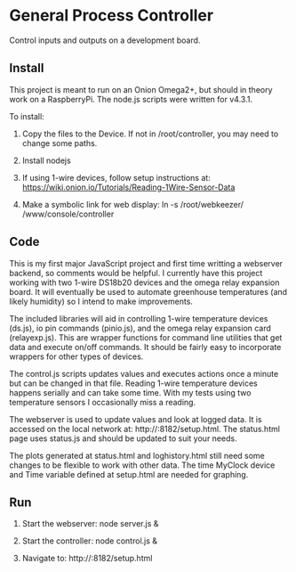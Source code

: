 # General Process Controller

Control inputs and outputs on a development board.

## Install

This project is meant to run on an Onion Omega2+, but should in theory work on 
a RaspberryPi. The node.js scripts were written for v4.3.1.

To install:
1. Copy the files to the Device. If not in /root/controller, you may need to 
change some paths. 

2. Install nodejs

3. If using 1-wire devices, follow setup instructions at:
https://wiki.onion.io/Tutorials/Reading-1Wire-Sensor-Data

4. Make a symbolic link for web display:
ln -s /root/webkeezer/ /www/console/controller


## Code

This is my first major JavaScript project and first time writting a webserver
backend, so comments would be helpful.  I currently have this project working 
with two 1-wire DS18b20 devices and the omega relay expansion board.  It will
eventually be used to automate greenhouse temperatures (and likely humidity) 
so I intend to make improvements.

The included libraries will aid in controlling 1-wire temperature devices 
(ds.js), io pin commands (pinio.js), and the omega relay expansion card 
(relayexp.js).  This are wrapper functions for command line utilities that 
get data and execute on/off commands.  It should be fairly easy to incorporate
wrappers for other types of devices.

The control.js scripts updates values and executes actions once a minute but
can be changed in that file.  Reading 1-wire temperature devices happens 
serially and can take some time.  With my tests using two temperature sensors
I occasionally miss a reading.  

The webserver is used to update values and look at logged data.  It is 
accessed on the local network at: http://<omega-ip-address>:8182/setup.html.
The status.html page uses status.js and should be updated to suit your needs.

The plots generated at status.html and loghistory.html still need some changes
to be flexible to work with other data.  The time MyClock device and Time 
variable defined at setup.html are needed for graphing.

## Run

1. Start the webserver:
node server.js &

2. Start the controller:
node control.js &

3. Navigate to:
http://<omega-ip-address>:8182/setup.html
